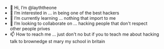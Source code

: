 - 👋 Hi, I’m @layththeone
- 👀 I’m interested in ... in being one of the best hackers
- 🌱 I’m currently learning ... nothing that import to me 
- 💞️ I’m looking to collaborate on ... hacking people that don't respect other people prives
- 📫 How to reach me ... just don't no but if you to teach me about hacking talk to brownedge st mary my school in britain 

<!---
layththeone/layththeone is a ✨ special ✨ repository because its `README.md` (this file) appears on your GitHub profile.
You can click the Preview link to take a look at your changes.
--->
